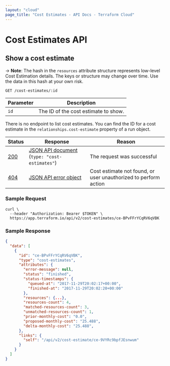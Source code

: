 ```yaml
---
layout: "cloud"
page_title: "Cost Estimates - API Docs - Terraform Cloud"
---
```


[200]: https://developer.mozilla.org/en-US/docs/Web/HTTP/Status/200
[201]: https://developer.mozilla.org/en-US/docs/Web/HTTP/Status/201
[202]: https://developer.mozilla.org/en-US/docs/Web/HTTP/Status/202
[204]: https://developer.mozilla.org/en-US/docs/Web/HTTP/Status/204
[400]: https://developer.mozilla.org/en-US/docs/Web/HTTP/Status/400
[401]: https://developer.mozilla.org/en-US/docs/Web/HTTP/Status/401
[403]: https://developer.mozilla.org/en-US/docs/Web/HTTP/Status/403
[404]: https://developer.mozilla.org/en-US/docs/Web/HTTP/Status/404
[409]: https://developer.mozilla.org/en-US/docs/Web/HTTP/Status/409
[412]: https://developer.mozilla.org/en-US/docs/Web/HTTP/Status/412
[422]: https://developer.mozilla.org/en-US/docs/Web/HTTP/Status/422
[429]: https://developer.mozilla.org/en-US/docs/Web/HTTP/Status/429
[500]: https://developer.mozilla.org/en-US/docs/Web/HTTP/Status/500
[504]: https://developer.mozilla.org/en-US/docs/Web/HTTP/Status/504
[JSON API document]: /docs/cloud/api/index.html#json-api-documents
[JSON API error object]: http://jsonapi.org/format/#error-objects

# Cost Estimates API

## Show a cost estimate

-> **Note**: The hash in the `resources` attribute structure represents low-level Cost Estimation details. The keys or structure may change over time. Use the data in this hash at your own risk.

`GET /cost-estimates/:id`

Parameter | Description
----------|------------
`id`      | The ID of the cost estimate to show.

There is no endpoint to list cost estimates. You can find the ID for a cost estimate in the
`relationships.cost-estimate` property of a run object.

Status  | Response                                         | Reason
--------|--------------------------------------------------|-------
[200][] | [JSON API document][] (`type: "cost-estimates"`) | The request was successful
[404][] | [JSON API error object][]                        | Cost estimate not found, or user unauthorized to perform action

### Sample Request

```shell
curl \
  --header "Authorization: Bearer $TOKEN" \
  https://app.terraform.io/api/v2/cost-estimates/ce-BPvFFrYCqRV6qVBK
```

### Sample Response

```json
{
  "data": [
    {
      "id": "ce-BPvFFrYCqRV6qVBK",
      "type": "cost-estimates",
      "attributes": {
        "error-message": null,
        "status": "finished",
        "status-timestamps": {
          "queued-at": "2017-11-29T20:02:17+00:00",
          "finished-at": "2017-11-29T20:02:20+00:00"
        },
        "resources": {...},
        "resources-count": 4,
        "matched-resources-count": 3,
        "unmatched-resources-count": 1,
        "prior-monthly-cost": "0.0",
        "proposed-monthly-cost": "25.488",
        "delta-monthly-cost": "25.488",
      },
      "links": {
        "self": "/api/v2/cost-estimate/ce-9VYRc9bpfJEsnwum"
      }
    }
  ]
}
```

